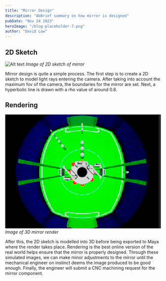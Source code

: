 ```yaml
---
title: "Mirror Design"
description: "AbBrief summary on how mirror is designed"
pubDate: "Nov 24 2023"
heroImage: "/blog-placeholder-7.png"
author: "David Low"
---
```


## 2D Sketch

![Alt text](</2D sketch of mirror.png>)
*Image of 2D sketch of mirror*

Mirror design is quite a simple process. The first step is to create a 2D sketch to model light rays entering the camera. After taking into account the maximum fov of the camera, the boundaries for the mirror are set. Next, a hyperbolic line is drawn with a rho value of around 0.8.

## Rendering

![Alt text](/public/mirrorRender.png)
*Image of 3D mirror render*

After this, the 2D sketch is modelled into 3D before being exported to Maya where the render takes place. Rendering is the best online version of the real world helps ensure that the mirror is properly designed. Through these simulated images, we can make minor adjustments to the mirror until the mechanical engineer on instinct deems the image produced to be good enough. Finally, the engineer will submit a CNC machining request for the mirror component.